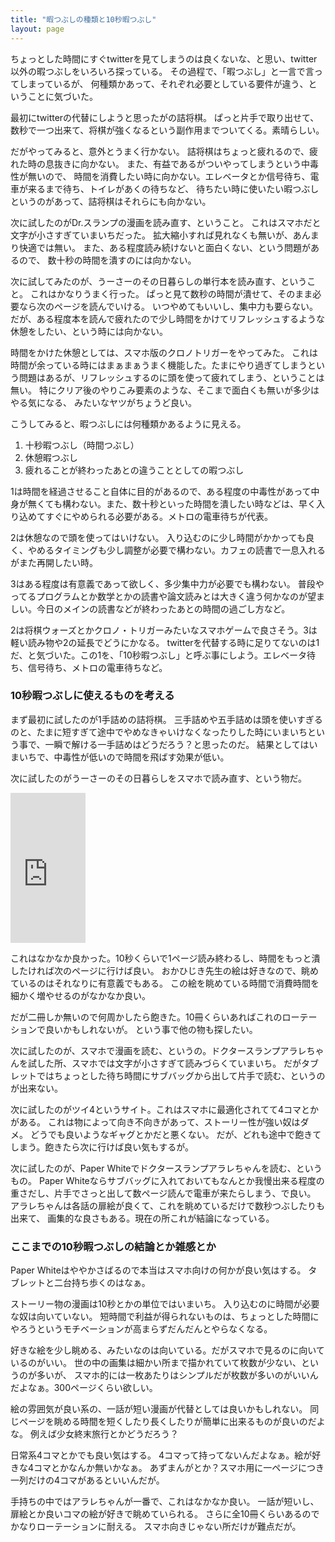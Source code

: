 ```yaml
---
title: "暇つぶしの種類と10秒暇つぶし"
layout: page	
---
```


ちょっとした時間にすぐtwitterを見てしまうのは良くないな、と思い、twitter以外の暇つぶしをいろいろ探っている。
その過程で、「暇つぶし」と一言で言ってしまっているが、
何種類かあって、それぞれ必要としている要件が違う、ということに気づいた。

最初にtwitterの代替にしようと思ったがの詰将棋。
ぱっと片手で取り出せて、数秒で一つ出来て、将棋が強くなるという副作用までついてくる。素晴らしい。

だがやってみると、意外とうまく行かない。
詰将棋はちょっと疲れるので、疲れた時の息抜きに向かない。
また、有益であるがついやってしまうという中毒性が無いので、
時間を消費したい時に向かない。エレベータとか信号待ち、電車が来るまで待ち、トイレがあくの待ちなど、
待ちたい時に使いたい暇つぶしというのがあって、詰将棋はそれらにも向かない。

次に試したのがDr.スランプの漫画を読み直す、ということ。
これはスマホだと文字が小さすぎていまいちだった。
拡大縮小すれば見れなくも無いが、あんまり快適では無い。
また、ある程度読み続けないと面白くない、という問題があるので、
数十秒の時間を潰すのには向かない。

次に試してみたのが、うーさーのその日暮らしの単行本を読み直す、ということ。
これはかなりうまく行った。
ぱっと見て数秒の時間が潰せて、そのまま必要なら次のページを読んでいける。
いつやめてもいいし、集中力も要らない。
だが、ある程度本を読んで疲れたので少し時間をかけてリフレッシュするような休憩をしたい、という時には向かない。

時間をかけた休憩としては、スマホ版のクロノトリガーをやってみた。
これは時間が余っている時にはまぁまぁうまく機能した。たまにやり過ぎてしまうという問題はあるが、リフレッシュするのに頭を使って疲れてしまう、ということは無い。
特にクリア後のやりこみ要素のような、そこまで面白くも無いが多少はやる気になる、
みたいなヤツがちょうど良い。

こうしてみると、暇つぶしには何種類かあるように見える。

1. 十秒暇つぶし（時間つぶし）
2. 休憩暇つぶし
3. 疲れることが終わったあとの違うこととしての暇つぶし

1は時間を経過させること自体に目的があるので、ある程度の中毒性があって中身が無くても構わない。また、数十秒といった時間を潰したい時などは、早く入り込めてすぐにやめられる必要がある。メトロの電車待ちが代表。

2は休憩なので頭を使ってはいけない。
入り込むのに少し時間がかかっても良く、やめるタイミングも少し調整が必要で構わない。カフェの読書で一息入れるがまた再開したい時。

3はある程度は有意義であって欲しく、多少集中力が必要でも構わない。
普段やってるプログラムとか数学とかの読書や論文読みとは大きく違う何かなのが望ましい。今日のメインの読書などが終わったあとの時間の過ごし方など。

2は将棋ウォーズとかクロノ・トリガーみたいなスマホゲームで良さそう。3は軽い読み物や2の延長でどうにかなる。
twitterを代替する時に足りてないのは1だ、と気づいた。この1を、「10秒暇つぶし」と呼ぶ事にしよう。エレベータ待ち、信号待ち、メトロの電車待ちなど。

### 10秒暇つぶしに使えるものを考える

まず最初に試したのが1手詰めの詰将棋。
三手詰めや五手詰めは頭を使いすぎるのと、たまに短すぎて途中でやめなきゃいけなくなったりした時にいまいちという事で、一瞬で解ける一手詰めはどうだろう？と思ったのだ。
結果としてはいまいちで、中毒性が低いので時間を飛ばす効果が低い。

次に試したのがうーさーのその日暮らしをスマホで読み直す、という物だ。

<iframe style="width:120px;height:240px;" marginwidth="0" marginheight="0" scrolling="no" frameborder="0" src="https://rcm-fe.amazon-adsystem.com/e/cm?ref=qf_sp_asin_til&t=karino203-22&m=amazon&o=9&p=8&l=as1&IS1=1&detail=1&asins=B07839G9YC&bc1=ffffff&lt1=_top&fc1=333333&lc1=0066c0&bg1=ffffff&f=ifr"> </iframe>

これはなかなか良かった。10秒くらいで1ページ読み終わるし、時間をもっと潰したければ次のページに行けば良い。
おかひじき先生の絵は好きなので、眺めているのはそれなりに有意義でもある。
この絵を眺めている時間で消費時間を細かく増やせるのがなかなか良い。

だが二冊しか無いので何周かしたら飽きた。10冊くらいあればこれのローテーションで良いかもしれないが。
という事で他の物も探したい。

次に試したのが、スマホで漫画を読む、というの。ドクタースランプアラレちゃんを試した所、スマホでは文字が小さすぎて読みづらくていまいち。
だがタブレットではちょっとした待ち時間にサブバッグから出して片手で読む、というのが出来ない。

次に試したのがツイ4というサイト。これはスマホに最適化されてて4コマとかがある。
これは物によって向き不向きがあって、ストーリー性が強い奴はダメ。
どうでも良いようなギャグとかだと悪くない。
だが、どれも途中で飽きてしまう。飽きたら次に行けば良い気もするが。

次に試したのが、Paper Whiteでドクタースランプアラレちゃんを読む、というもの。
Paper Whiteならサブバッグに入れておいてもなんとか我慢出来る程度の重さだし、片手でさっと出して数ページ読んで電車が来たらしまう、で良い。
アラレちゃんは各話の扉絵が良くて、これを眺めているだけで数秒つぶしたりも出来て、
画集的な良さもある。現在の所これが結論になっている。

### ここまでの10秒暇つぶしの結論とか雑感とか

Paper Whiteはややかさばるので本当はスマホ向けの何かが良い気はする。
タブレットと二台持ち歩くのはなぁ。

ストーリー物の漫画は10秒とかの単位ではいまいち。
入り込むのに時間が必要な奴は向いていない。
短時間で利益が得られないものは、ちょっとした時間にやろうというモチベーションが高まらずだんだんとやらなくなる。

好きな絵を少し眺める、みたいなのは向いている。だがスマホで見るのに向いているのがいい。
世の中の画集は細かい所まで描かれていて枚数が少ない、というのが多いが、
スマホ的には一枚あたりはシンプルだが枚数が多いのがいいんだよなぁ。300ページくらい欲しい。

絵の雰囲気が良い系の、一話が短い漫画が代替としては良いかもしれない。
同じページを眺める時間を短くしたり長くしたりが簡単に出来るものが良いのだよな。
例えば少女終末旅行とかどうだろう？

日常系4コマとかでも良い気はする。
4コマって持ってないんだよなぁ。絵が好きな4コマとかなんか無いかなぁ。
あずまんがとか？スマホ用に一ページにつき一列だけの4コマがあるといいんだが。

手持ちの中ではアラレちゃんが一番で、これはなかなか良い。
一話が短いし、扉絵とか良いコマの絵が好きで眺めていられる。
さらに全10冊くらいあるのでかなりローテーションに耐える。
スマホ向きじゃない所だけが難点だが。